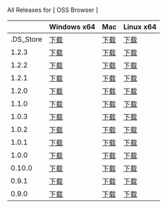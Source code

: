All Releases for [ OSS Browser ]

  ||Windows x64| Mac |Linux x64|
  |-----|-----|---------|--------|
|.DS_Store|[下载](http://luogc.oss-cn-hangzhou.aliyuncs.com/oss-browser-publish/.DS_Store/oss-browser-win32-x64.zip) | [下载](http://luogc.oss-cn-hangzhou.aliyuncs.com/oss-browser-publish/.DS_Store/oss-browser.dmg) | [下载](http://luogc.oss-cn-hangzhou.aliyuncs.com/oss-browser-publish/.DS_Store/oss-browser-linux-x64.zip) |
|1.2.3|[下载](http://luogc.oss-cn-hangzhou.aliyuncs.com/oss-browser-publish/1.2.3/oss-browser-win32-x64.zip) | [下载](http://luogc.oss-cn-hangzhou.aliyuncs.com/oss-browser-publish/1.2.3/oss-browser.dmg) | [下载](http://luogc.oss-cn-hangzhou.aliyuncs.com/oss-browser-publish/1.2.3/oss-browser-linux-x64.zip) |
|1.2.2|[下载](http://luogc.oss-cn-hangzhou.aliyuncs.com/oss-browser-publish/1.2.2/oss-browser-win32-x64.zip) | [下载](http://luogc.oss-cn-hangzhou.aliyuncs.com/oss-browser-publish/1.2.2/oss-browser.dmg) | [下载](http://luogc.oss-cn-hangzhou.aliyuncs.com/oss-browser-publish/1.2.2/oss-browser-linux-x64.zip) |
|1.2.1|[下载](http://luogc.oss-cn-hangzhou.aliyuncs.com/oss-browser-publish/1.2.1/oss-browser-win32-x64.zip) | [下载](http://luogc.oss-cn-hangzhou.aliyuncs.com/oss-browser-publish/1.2.1/oss-browser.dmg) | [下载](http://luogc.oss-cn-hangzhou.aliyuncs.com/oss-browser-publish/1.2.1/oss-browser-linux-x64.zip) |
|1.2.0|[下载](http://luogc.oss-cn-hangzhou.aliyuncs.com/oss-browser-publish/1.2.0/oss-browser-win32-x64.zip) | [下载](http://luogc.oss-cn-hangzhou.aliyuncs.com/oss-browser-publish/1.2.0/oss-browser.dmg) | [下载](http://luogc.oss-cn-hangzhou.aliyuncs.com/oss-browser-publish/1.2.0/oss-browser-linux-x64.zip) |
|1.1.0|[下载](http://luogc.oss-cn-hangzhou.aliyuncs.com/oss-browser-publish/1.1.0/oss-browser-win32-x64.zip) | [下载](http://luogc.oss-cn-hangzhou.aliyuncs.com/oss-browser-publish/1.1.0/oss-browser.dmg) | [下载](http://luogc.oss-cn-hangzhou.aliyuncs.com/oss-browser-publish/1.1.0/oss-browser-linux-x64.zip) |
|1.0.3|[下载](http://luogc.oss-cn-hangzhou.aliyuncs.com/oss-browser-publish/1.0.3/oss-browser-win32-x64.zip) | [下载](http://luogc.oss-cn-hangzhou.aliyuncs.com/oss-browser-publish/1.0.3/oss-browser.dmg) | [下载](http://luogc.oss-cn-hangzhou.aliyuncs.com/oss-browser-publish/1.0.3/oss-browser-linux-x64.zip) |
|1.0.2|[下载](http://luogc.oss-cn-hangzhou.aliyuncs.com/oss-browser-publish/1.0.2/oss-browser-win32-x64.zip) | [下载](http://luogc.oss-cn-hangzhou.aliyuncs.com/oss-browser-publish/1.0.2/oss-browser.dmg) | [下载](http://luogc.oss-cn-hangzhou.aliyuncs.com/oss-browser-publish/1.0.2/oss-browser-linux-x64.zip) |
|1.0.1|[下载](http://luogc.oss-cn-hangzhou.aliyuncs.com/oss-browser-publish/1.0.1/oss-browser-win32-x64.zip) | [下载](http://luogc.oss-cn-hangzhou.aliyuncs.com/oss-browser-publish/1.0.1/oss-browser.dmg) | [下载](http://luogc.oss-cn-hangzhou.aliyuncs.com/oss-browser-publish/1.0.1/oss-browser-linux-x64.zip) |
|1.0.0|[下载](http://luogc.oss-cn-hangzhou.aliyuncs.com/oss-browser-publish/1.0.0/oss-browser-win32-x64.zip) | [下载](http://luogc.oss-cn-hangzhou.aliyuncs.com/oss-browser-publish/1.0.0/oss-browser.dmg) | [下载](http://luogc.oss-cn-hangzhou.aliyuncs.com/oss-browser-publish/1.0.0/oss-browser-linux-x64.zip) |
|0.10.0|[下载](http://luogc.oss-cn-hangzhou.aliyuncs.com/oss-browser-publish/0.10.0/oss-browser-win32-x64.zip) | [下载](http://luogc.oss-cn-hangzhou.aliyuncs.com/oss-browser-publish/0.10.0/oss-browser.dmg) | [下载](http://luogc.oss-cn-hangzhou.aliyuncs.com/oss-browser-publish/0.10.0/oss-browser-linux-x64.zip) |
|0.9.1|[下载](http://luogc.oss-cn-hangzhou.aliyuncs.com/oss-browser-publish/0.9.1/oss-browser-win32-x64.zip) | [下载](http://luogc.oss-cn-hangzhou.aliyuncs.com/oss-browser-publish/0.9.1/oss-browser.dmg) | [下载](http://luogc.oss-cn-hangzhou.aliyuncs.com/oss-browser-publish/0.9.1/oss-browser-linux-x64.zip) |
|0.9.0|[下载](http://luogc.oss-cn-hangzhou.aliyuncs.com/oss-browser-publish/0.9.0/oss-browser-win32-x64.zip) | [下载](http://luogc.oss-cn-hangzhou.aliyuncs.com/oss-browser-publish/0.9.0/oss-browser.dmg) | [下载](http://luogc.oss-cn-hangzhou.aliyuncs.com/oss-browser-publish/0.9.0/oss-browser-linux-x64.zip) |